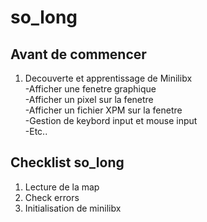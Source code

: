 # so_long

## Avant de commencer 

1) Decouverte et apprentissage de Minilibx  
   -Afficher une fenetre graphique  
   -Afficher un pixel sur la fenetre  
   -Afficher un fichier XPM sur la fenetre  
   -Gestion de keybord input et mouse input  
   -Etc..

## Checklist so_long

1) Lecture de la map
2) Check errors
3) Initialisation de minilibx



